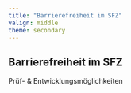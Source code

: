 ```yaml
---
title: "Barrierefreiheit im SFZ"
valign: middle
theme: secondary
---
```

## Barrierefreiheit im SFZ
Prüf- & Entwicklungsmöglichkeiten
